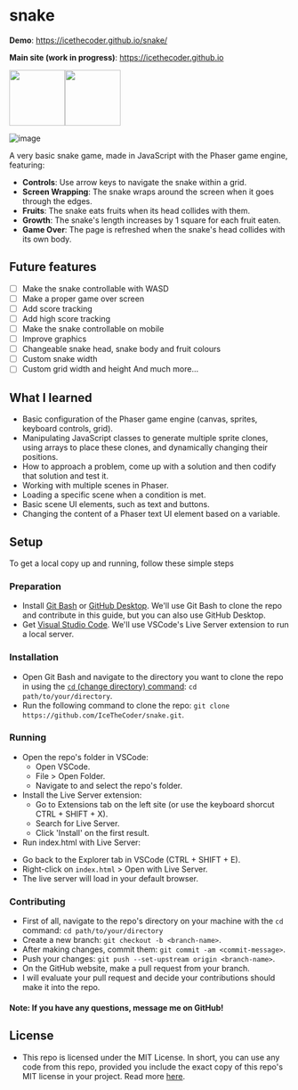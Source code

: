 # snake
**Demo**: https://icethecoder.github.io/snake/

**Main site (work in progress)**: https://icethecoder.github.io

<img src="https://raw.githubusercontent.com/bablubambal/All_logo_and_pictures/1ac69ce5fbc389725f16f989fa53c62d6e1b4883/social%20icons/html5.svg" height="100"><img src="https://raw.githubusercontent.com/bablubambal/All_logo_and_pictures/1ac69ce5fbc389725f16f989fa53c62d6e1b4883/social%20icons/javascript.svg" height="100">

![image](https://github.com/IceTheCoder/snake/assets/115871297/ad5fcd72-957a-44f1-9010-3a0edd070e70)

A very basic snake game, made in JavaScript with the Phaser game engine, featuring:
* **Controls**: Use arrow keys to navigate the snake within a grid.
* **Screen Wrapping**: The snake wraps around the screen when it goes through the edges.
* **Fruits**: The snake eats fruits when its head collides with them.
* **Growth**: The snake's length increases by 1 square for each fruit eaten.
* **Game Over**: The page is refreshed when the snake's head collides with its own body.

## Future features
- [ ] Make the snake controllable with WASD
- [ ] Make a proper game over screen
- [ ] Add score tracking
- [ ] Add high score tracking
- [ ] Make the snake controllable on mobile
- [ ] Improve graphics
- [ ] Changeable snake head, snake body and fruit colours
- [ ] Custom snake width
- [ ] Custom grid width and height
And much more...

## What I learned
- Basic configuration of the Phaser game engine (canvas, sprites, keyboard controls, grid).
- Manipulating JavaScript classes to generate multiple sprite clones, using arrays to place these clones, and dynamically changing their positions.
- How to approach a problem, come up with a solution and then codify that solution and test it.
- Working with multiple scenes in Phaser.
- Loading a specific scene when a condition is met.
- Basic scene UI elements, such as text and buttons.
- Changing the content of a Phaser text UI element based on a variable.

## Setup
To get a local copy up and running, follow these simple steps

### Preparation
- Install [Git Bash](https://git-scm.com/downloads)  or [GitHub Desktop](https://desktop.github.com/). We'll use Git Bash to clone the repo and contribute in this guide, but you can also use GitHub Desktop.
- Get [Visual Studio Code](https://code.visualstudio.com/). We'll use VSCode's Live Server extension to run a local server.

### Installation
- Open Git Bash and navigate to the directory you want to clone the repo in using the [`cd` (change directory) command](https://stackoverflow.com/questions/8961334/how-to-change-folder-with-git-bash): `cd path/to/your/directory`.
- Run the following command to clone the repo: `git clone https://github.com/IceTheCoder/snake.git`.

### Running
- Open the repo's folder in VSCode:
  * Open VSCode.
  * File > Open Folder.
  * Navigate to and select the repo's folder.
- Install the Live Server extension:
  * Go to Extensions tab on the left site (or use the keyboard shorcut CTRL + SHIFT + X).
  * Search for Live Server.
  * Click 'Install' on the first result.
 - Run index.html with Live Server:
  * Go back to the Explorer tab in VSCode (CTRL + SHIFT + E).
  * Right-click on `index.html` > Open with Live Server.
  * The live server will load in your default browser.

### Contributing
- First of all, navigate to the repo's directory on your machine with the `cd` command: `cd path/to/your/directory`
- Create a new branch: `git checkout -b <branch-name>`.
- After making changes, commit them: `git commit -am <commit-message>`.
- Push your changes: `git push --set-upstream origin <branch-name>`.
- On the GitHub website, make a pull request from your branch.
- I will evaluate your pull request and decide your contributions should make it into the repo.

#### Note: If you have any questions, message me on GitHub!

## License
- This repo is licensed under the MIT License. In short, you can use any code from this repo, provided you include the exact copy of this repo's MIT license in your project. Read more [here](https://github.com/IceTheCoder/snake/blob/main/LICENSE).
